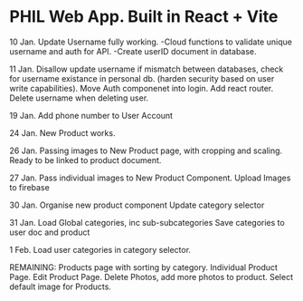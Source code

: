 # PHIL Web App. Built in React + Vite
10 Jan.
Update Username fully working. 
-Cloud functions to validate unique username and auth for API. 
-Create userID document in database.

11 Jan.
Disallow update username if mismatch between databases, check for username existance in personal db. (harden security based on user write capabilities).
Move Auth componenet into login.
Add react router.
Delete username when deleting user.

19 Jan.
Add phone number to User Account

24 Jan.
New Product works.

26 Jan.
Passing images to New Product page, with cropping and scaling. Ready to be linked to product document.

27 Jan.
Pass individual images to New Product Component. Upload Images to firebase

30 Jan.
Organise new product component
Update category selector

31 Jan.
Load Global categories, inc sub-subcategories
Save categories to user doc and product

1 Feb.
Load user categories in category selector.

REMAINING:
Products page with sorting by category.
Individual Product Page.
Edit Product Page.
Delete Photos, add more photos to product.
Select default image for Products.
